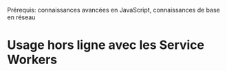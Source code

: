 <span class="requirements">Prérequis: connaissances avancées en JavaScript, connaissances de base en réseau</span>

Usage hors ligne avec les Service Workers
===========================================

